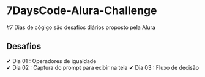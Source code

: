 # 7DaysCode-Alura-Challenge

#7 Dias de cógigo são desafios diários proposto pela Alura


## Desafios<br>
✔ Dia 01 : Operadores de igualdade<br>
✔ Dia 02 : Captura do prompt para exibir na tela
✔ Dia 03 : Fluxo de decisão
